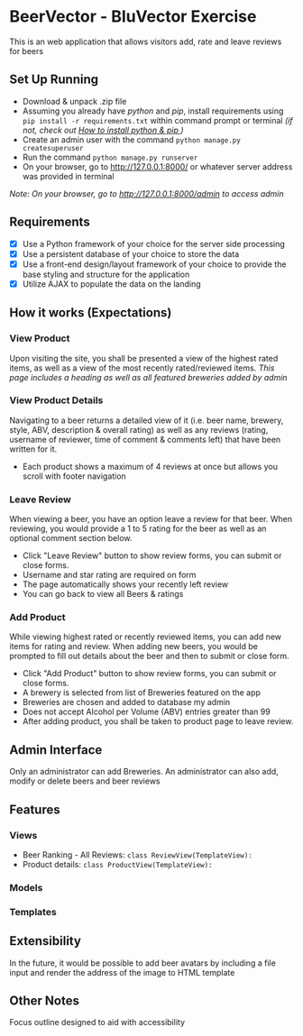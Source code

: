 # BeerVector - BluVector Exercise

This is an web application that allows visitors add, rate and leave reviews for beers
## Set Up Running
- Download & unpack .zip file
- Assuming you already have *python* and *pip*, install requirements using `​ pip install -r requirements.txt` within command prompt or terminal *(if not, check out [How to install python & pip ](https://pip.pypa.io/en/stable/installing/))*
- Create an admin user with the command `python manage.py createsuperuser`
- Run the command `python manage.py runserver`
- On your browser, go to http://127.0.0.1:8000/ or whatever server address was provided in terminal

*Note: On your browser, go to http://127.0.0.1:8000/admin to access admin*

## Requirements
- [x] Use a Python framework of your choice for the server side processing
- [x] Use a persistent database of your choice to store the data
- [x] Use a front-end design/layout framework of your choice to provide the base styling and
structure for the application
- [x] Utilize AJAX to populate the data on the landing

## How it works (Expectations)
### View Product 
 Upon visiting the site, you shall be presented a view of the highest rated items, as well as a view of the most recently rated/reviewed items. *This page includes a heading as well as all featured breweries added by admin*
### View Product Details     
Navigating to a beer returns a detailed view of it (i.e. beer name, brewery, style, ABV, description & overall rating) as well as any reviews (rating, username of reviewer, time of comment & comments left) that have been written for it.
- Each product shows a maximum of 4 reviews at once but allows you scroll with footer navigation
    
 ### Leave Review
 When viewing a beer, you have an option leave a review for that beer. When reviewing, you would provide a 1 to 5 rating for the beer as well as an optional comment section below.
 - Click "Leave Review" button to show review forms, you can submit or close forms.
 - Username and star rating are required on form
 - The page automatically shows your recently left review
 - You can go back to view all Beers & ratings

### Add Product
While viewing highest rated or recently reviewed items, you can add new items for rating and review. When adding new beers, you would be prompted to fill out details about the beer and then to submit or close form.
- Click "Add Product" button to show review forms, you can submit or close forms.
- A brewery is selected from list of Breweries featured on the app
- Breweries are chosen and added to database my admin
- Does not accept Alcohol per Volume (ABV) entries greater than 99
- After adding product, you shall be taken to product page to leave review.

## Admin Interface
Only an administrator can add Breweries. An administrator can also add, modify or delete beers and beer reviews

## Features
### Views
- Beer Ranking - All Reviews: `class ReviewView(TemplateView):`
- Product details: `class ProductView(TemplateView):`

### Models

### Templates

## Extensibility
In the future, it would be possible to add beer avatars by including a file input and render the address of the image to HTML template 

## Other Notes
Focus outline designed to aid with accessibility

